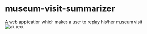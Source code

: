 # museum-visit-summarizer
A web application which makes a user to replay his/her museum visit
![alt text](https://github.com/matteobrandetti/museum-visit-summarizer/examplePositionGraph.PNG?raw=true)
